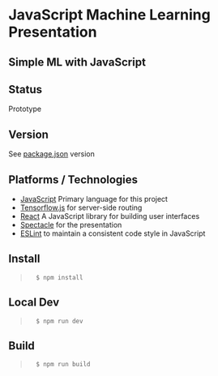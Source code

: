 # JavaScript Machine Learning Presentation
## Simple ML with JavaScript

## Status
Prototype

## Version
See [package.json] version

## Platforms / Technologies
* [JavaScript] Primary language for this project
* [Tensorflow.js] for server-side routing
* [React] A JavaScript library for building user interfaces
* [Spectacle] for the presentation
* [ESLint] to maintain a consistent code style in JavaScript

## Install
>       $ npm install

## Local Dev
>       $ npm run dev

## Build
>       $ npm run build


[package.json]: package.json
[ESLint]: http://eslint.org
[JavaScript]: http://en.wikipedia.org/wiki/JavaScript
[React]: https://facebook.github.io/react/
[Tensorflow.js]: https://www.tensorflow.org/js
[Spectacle]: https://github.com/FormidableLabs/spectacle
